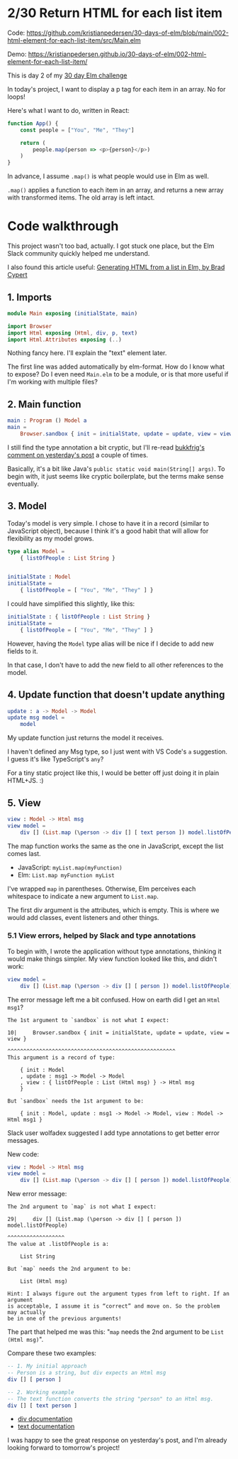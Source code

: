 # 2/30 Return HTML for each list item

Code: https://github.com/kristianpedersen/30-days-of-elm/blob/main/002-html-element-for-each-list-item/src/Main.elm

Demo: https://kristianpedersen.github.io/30-days-of-elm/002-html-element-for-each-list-item/

This is day 2 of my [30 day Elm challenge](https://dev.to/kristianpedersen/30-days-of-elm-intro-2lo2)

In today's project, I want to display a p tag for each item in an array. No for loops!

Here's what I want to do, written in React:

```javascript
function App() {
	const people = ["You", "Me", "They"]

	return (
		people.map(person => <p>{person}</p>)
	)
}
```
In advance, I assume `.map()` is what people would use in Elm as well. 

`.map()` applies a function to each item in an array, and returns a new array with transformed items. The old array is left intact.

# Code walkthrough

This project wasn't too bad, actually. I got stuck one place, but the Elm Slack community quickly helped me understand.

I also found this article useful: [Generating HTML from a list in Elm, by Brad Cypert](https://www.bradcypert.com/generating-html-from-a-list-in-elm/)

## 1. Imports

```elm
module Main exposing (initialState, main)

import Browser
import Html exposing (Html, div, p, text)
import Html.Attributes exposing (..)
```

Nothing fancy here. I'll explain the "text" element later.

The first line was added automatically by elm-format. How do I know what to expose? Do I even need `Main.elm` to be a module, or is that more useful if I'm working with multiple files?

## 2. Main function

```elm
main : Program () Model a
main =
    Browser.sandbox { init = initialState, update = update, view = view }
```

I still find the type annotation a bit cryptic, but I'll re-read [bukkfrig's comment on yesterday's post](https://dev.to/bukkfrig/comment/19b0m) a couple of times. 

Basically, it's a bit like Java's `public static void main(String[] args)`. To begin with, it just seems like cryptic boilerplate, but the terms make sense eventually.

## 3. Model

Today's model is very simple. I chose to have it in a record (similar to JavaScript object), because I think it's a good habit that will allow for flexibility as my model grows.

```elm
type alias Model =
    { listOfPeople : List String }


initialState : Model
initialState =
    { listOfPeople = [ "You", "Me", "They" ] }
```

I could have simplified this slightly, like this:

```elm
initialState : { listOfPeople : List String }
initialState =
    { listOfPeople = [ "You", "Me", "They" ] }
```

However, having the `Model` type alias will be nice if I decide to add new fields to it. 

In that case, I don't have to add the new field to all other references to the model.

## 4. Update function that doesn't update anything

```elm
update : a -> Model -> Model
update msg model =
    model
```

My update function just returns the model it receives.

I haven't defined any Msg type, so I just went with VS Code's `a` suggestion. I guess it's like TypeScript's `any`?

For a tiny static project like this, I would be better off just doing it in plain HTML+JS. :)


## 5. View

```elm
view : Model -> Html msg
view model =
    div [] (List.map (\person -> div [] [ text person ]) model.listOfPeople)
```

The map function works the same as the one in JavaScript, except the list comes last.

* JavaScript: `myList.map(myFunction)`
* Elm: `List.map myFunction myList`

I've wrapped `map` in parentheses. Otherwise, Elm perceives each whitespace to indicate a new argument to `List.map`.

The first div argument is the attributes, which is empty. This is where we would add classes, event listeners and other things.

### 5.1 View errors, helped by Slack and type annotations

To begin with, I wrote the application without type annotations, thinking it would make things simpler. My view function looked like this, and didn't work:

```elm
view model =
    div [] (List.map (\person -> div [] [ person ]) model.listOfPeople)
```

The error message left me a bit confused. How on earth did I get an `Html msg1`?

```
The 1st argument to `sandbox` is not what I expect:

10|     Browser.sandbox { init = initialState, update = update, view = view }
                        ^^^^^^^^^^^^^^^^^^^^^^^^^^^^^^^^^^^^^^^^^^^^^^^^^^^^^
This argument is a record of type:

    { init : Model
    , update : msg1 -> Model -> Model
    , view : { listOfPeople : List (Html msg) } -> Html msg
    }

But `sandbox` needs the 1st argument to be:

    { init : Model, update : msg1 -> Model -> Model, view : Model -> Html msg1 }
```

Slack user wolfadex suggested I add type annotations to get better error messages.

New code:

```elm
view : Model -> Html msg
view model =
    div [] (List.map (\person -> div [] [ person ]) model.listOfPeople)
```
New error message:
```
The 2nd argument to `map` is not what I expect:

29|     div [] (List.map (\person -> div [] [ person ]) model.listOfPeople)
                                                        ^^^^^^^^^^^^^^^^^^
The value at .listOfPeople is a:

    List String

But `map` needs the 2nd argument to be:

    List (Html msg)

Hint: I always figure out the argument types from left to right. If an argument
is acceptable, I assume it is “correct” and move on. So the problem may actually
be in one of the previous arguments!

```

The part that helped me was this: "`map` needs the 2nd argument to be `List (Html msg)`".

Compare these two examples:

```elm
-- 1. My initial approach
-- Person is a string, but div expects an Html msg
div [] [ person ]

-- 2. Working example
-- The text function converts the string "person" to an Html msg.
div [] [ text person ]
``` 

* [div documentation](https://package.elm-lang.org/packages/elm/html/1.0.0/Html#div)
* [text documentation](https://package.elm-lang.org/packages/elm/html/1.0.0/Html#text)

I was happy to see the great response on yesterday's post, and I'm already looking forward to tomorrow's project!